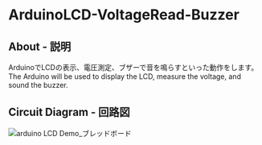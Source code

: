 # ArduinoLCD-VoltageRead-Buzzer
## About - 説明
ArduinoでLCDの表示、電圧測定、ブザーで音を鳴らすといった動作をします。  
The Arduino will be used to display the LCD, measure the voltage, and sound the buzzer.

## Circuit Diagram - 回路図
![arduino LCD Demo_ブレッドボード](https://user-images.githubusercontent.com/25848834/141890894-3c2fa0f4-0ca3-48cd-850c-ea7c65327449.png)
